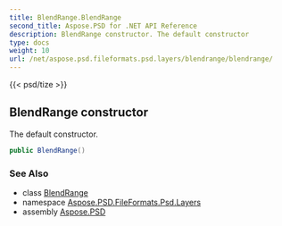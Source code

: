 ```yaml
---
title: BlendRange.BlendRange
second_title: Aspose.PSD for .NET API Reference
description: BlendRange constructor. The default constructor
type: docs
weight: 10
url: /net/aspose.psd.fileformats.psd.layers/blendrange/blendrange/
---
```

{{< psd/tize >}}
## BlendRange constructor

The default constructor.

```csharp
public BlendRange()
```

### See Also

* class [BlendRange](../)
* namespace [Aspose.PSD.FileFormats.Psd.Layers](../../blendrange/)
* assembly [Aspose.PSD](../../../)


